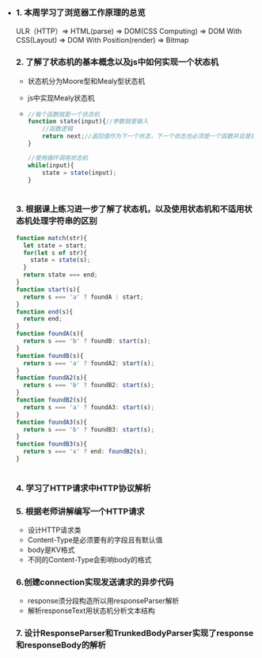 - ### 1. 本周学习了浏览器工作原理的总览

  ULR（HTTP）=> HTML(parse) => DOM(CSS Computing) => DOM With CSS(Layout) => DOM With Position(render) => Bitmap

  ### 2. 了解了状态机的基本概念以及js中如何实现一个状态机

  - 状态机分为Moore型和Mealy型状态机

  - js中实现Mealy状态机

  - ```javascript
    //每个函数就是一个状态机
    function state(input){//参数就是输入
        //函数逻辑
        return next;//返回值作为下一个状态，下一个状态也必须是一个函数并且是状态函数
    }
    
    //使用循环调用状态机
    while(input){
        state = state(input);
    }
    ```

    ![点击并拖拽以移动](data:image/gif;base64,R0lGODlhAQABAPABAP///wAAACH5BAEKAAAALAAAAAABAAEAAAICRAEAOw==)

  ### 3. 根据课上练习进一步了解了状态机，以及使用状态机和不适用状态机处理字符串的区别

  ```javascript
  function match(str){
    let state = start;
    for(let s of str){
      state = state(s);
    }
    return state === end;
  }
  function start(s){
    return s === 'a' ? foundA : start;
  }
  function end(s){
    return end;
  }
  function foundA(s){
    return s === 'b' ? foundB: start(s);
  }
  function foundB(s){
    return s === 'a' ? foundA2: start(s);
  }
  function foundA2(s){
    return s === 'b' ? foundB2: start(s);
  }
  function foundB2(s){
    return s === 'a' ? foundA3: start(s);
  }
  function foundA3(s){
    return s === 'b' ? foundB3: start(s);
  }
  function foundB3(s){
    return s === 'x' ? end: foundB2(s);
  }
  ```

  ![点击并拖拽以移动](data:image/gif;base64,R0lGODlhAQABAPABAP///wAAACH5BAEKAAAALAAAAAABAAEAAAICRAEAOw==)

  ### 4. 学习了HTTP请求中HTTP协议解析

  ### 5. 根据老师讲解编写一个HTTP请求

  - 设计HTTP请求类
  - Content-Type是必须要有的字段且有默认值
  - body是KV格式
  - 不同的Content-Type会影响body的格式

  ### 6.创建connection实现发送请求的异步代码

  - response须分段构造所以用responseParser解析
  - 解析responseText用状态机分析文本结构

  ### 7. 设计ResponseParser和TrunkedBodyParser实现了response和responseBody的解析
